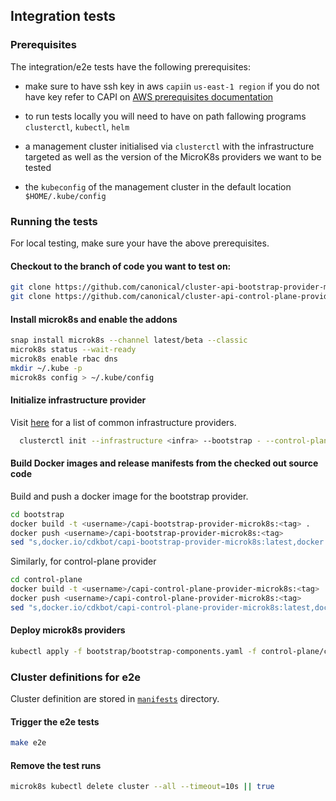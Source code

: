 ## Integration tests

### Prerequisites

The integration/e2e tests have the following prerequisites:

  * make sure to have ssh key in aws `capi`in `us-east-1 region` if you do not have key refer
    to CAPI on [AWS prerequisites documentation](https://cluster-api-aws.sigs.k8s.io/topics/using-clusterawsadm-to-fulfill-prerequisites#ssh-key-pair)

  * to run tests locally you will need to have on path fallowing programs `clusterctl`, `kubectl`, `helm`

  * a management cluster initialised via `clusterctl` with the infrastructure targeted as well as the version of the MicroK8s providers we want to be tested

  * the `kubeconfig` of the management cluster in the default location `$HOME/.kube/config`


### Running the tests

For local testing, make sure your have the above prerequisites.

#### Checkout to the branch of code you want to test on:

```bash
git clone https://github.com/canonical/cluster-api-bootstrap-provider-microk8s bootstrap -b "<branch-name>"
git clone https://github.com/canonical/cluster-api-control-plane-provider-microk8s control-plane -b "<branch-name>"
```

#### Install microk8s and enable the addons

```bash
snap install microk8s --channel latest/beta --classic
microk8s status --wait-ready
microk8s enable rbac dns
mkdir ~/.kube -p
microk8s config > ~/.kube/config
```

#### Initialize infrastructure provider

Visit [here](https://cluster-api.sigs.k8s.io/user/quick-start.html#initialization-for-common-providers) for a list of common infrastructure providers.

```bash
  clusterctl init --infrastructure <infra> --bootstrap - --control-plane -
```

#### Build Docker images and release manifests from the checked out source code

Build and push a docker image for the bootstrap provider.
```bash
cd bootstrap
docker build -t <username>/capi-bootstrap-provider-microk8s:<tag> .
docker push <username>/capi-bootstrap-provider-microk8s:<tag>
sed "s,docker.io/cdkbot/capi-bootstrap-provider-microk8s:latest,docker.io/<username>/capi-bootstrap-provider-microk8s:<tag>," -i bootstrap-components.yaml
```

Similarly, for control-plane provider
```bash
cd control-plane
docker build -t <username>/capi-control-plane-provider-microk8s:<tag> .
docker push <username>/capi-control-plane-provider-microk8s:<tag>
sed "s,docker.io/cdkbot/capi-control-plane-provider-microk8s:latest,docker.io/<username>/capi-control-plane-provider-microk8s:<tag>," -i control-plane-components.yaml
```

#### Deploy microk8s providers

```bash
kubectl apply -f bootstrap/bootstrap-components.yaml -f control-plane/control-plane-components.yaml
```
### Cluster definitions for e2e

Cluster definition are stored in [`manifests`](./cluster-manifests) directory.

#### Trigger the e2e tests

```bash
make e2e
```

#### Remove the test runs

```bash
microk8s kubectl delete cluster --all --timeout=10s || true
```
